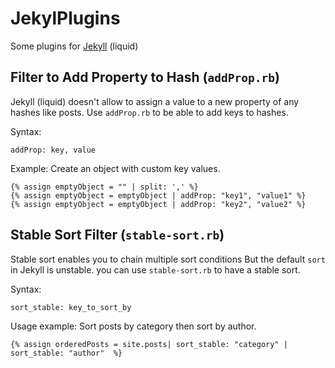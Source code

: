 # JekylPlugins
Some plugins for [Jekyll](https://jekyllrb.com/) (liquid)

## Filter to Add Property to Hash (`addProp.rb`)
Jekyll (liquid) doesn't allow to assign a value to a new property of any hashes like posts.
Use  `addProp.rb` to be able to add keys to hashes.

Syntax:
```
addProp: key, value
```

Example:
Create an object with custom key values.
```
{% assign emptyObject = "" | split: ',' %}
{% assign emptyObject = emptyObject | addProp: "key1", "value1" %}
{% assign emptyObject = emptyObject | addProp: "key2", "value2" %}
```

## Stable Sort Filter (`stable-sort.rb`)
Stable sort enables you to chain multiple sort conditions But the default `sort` in Jekyll is unstable.
you can use `stable-sort.rb` to have a stable sort.

Syntax:
```
sort_stable: key_to_sort_by
```

Usage example:
Sort posts by category then sort by author.
```
{% assign orderedPosts = site.posts| sort_stable: "category" | sort_stable: "author"  %}

```